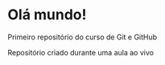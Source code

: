 # Olá mundo!
 Primeiro repositório do curso de Git e GitHub

 Repositório criado durante uma aula ao vivo
